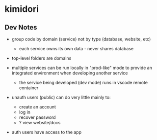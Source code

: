 # kimidori

## Dev Notes

- group code by domain (service) not by type (database, website, etc)
  - each service owns its own data - never shares database
- top-level folders are domains
- multiple services can be run locally in "prod-like" mode to provide an integrated environment when developing another service
  - the service being developed (dev mode) runs in vscode remote container

- unauth users (public) can do very little mainly to:
  - create an account
  - log in
  - recover password
  - ? view website/docs

- auth users have access to the app
